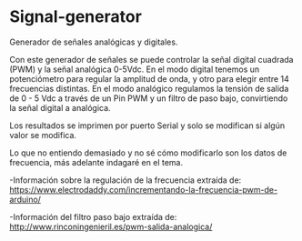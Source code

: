 # Signal-generator
Generador de señales analógicas y digitales.

Con este generador de señales se puede controlar la señal digital cuadrada (PWM) y la señal analógica 0-5Vdc.
En el modo digital tenemos un potenciómetro para regular la amplitud de onda, y otro para elegir entre 14 frecuencias distintas.
En el modo analógico regulamos la tensión de salida de 0 - 5 Vdc a través de un Pin PWM y un filtro de paso bajo, convirtiendo la señal digital a analógica.

Los resultados se imprimen por puerto Serial y solo se modifican si algún valor se modifica.

Lo que no entiendo demasiado y no sé cómo modificarlo son los datos de frecuencia, más adelante indagaré en el tema.



-Información sobre la regulación de la frecuencia extraída de:
https://www.electrodaddy.com/incrementando-la-frecuencia-pwm-de-arduino/

-Información del filtro paso bajo extraída de:
http://www.rinconingenieril.es/pwm-salida-analogica/
